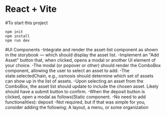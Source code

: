 # React + Vite

#To start this project
```
npm init
npm install
npm run dev
```

#UI Components
 -Integrate and render the asset-list component as shown in the storybook — which should display the asset list.
 -Implement an "Add Asset" button that, when clicked, opens a modal or another UI element of your choice.
 -The modal (or popover or other) should render the ComboBox component, allowing the user to select an asset to add.
 -The state.selectedChain, e.g., osmosis should determine which set of assets can show up in the list of assets.
 -Upon selecting an asset from the ComboBox, the asset list should update to include the chosen asset. Likely should have a submit button to confirm.
 -When the deposit button is clicked, open a modal as follows(Static component. 
 -No need to add functionalities): deposit
 -Not required, but if that was simple for you, consider adding the following: A layout, a menu, or some organization
